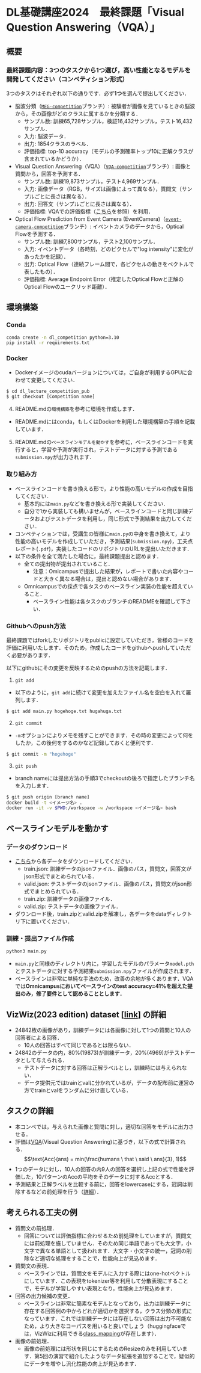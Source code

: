 # DL基礎講座2024　最終課題「Visual Question Answering（VQA）」

## 概要
### 最終課題内容：3つのタスクから1つ選び，高い性能となるモデルを開発してください（コンペティション形式）
3つのタスクはそれぞれ以下の通りです．必ず**1つ**を選んで提出してください．
- 脳波分類（[`MEG-competition`](https://github.com/ailorg/dl_lecture_competition_pub/tree/MEG-competition)ブランチ）: 被験者が画像を見ているときの脳波から，その画像がどのクラスに属するかを分類する．
  - サンプル数: 訓練65,728サンプル，検証16,432サンプル，テスト16,432サンプル．
  - 入力: 脳波データ．
  - 出力: 1854クラスのラベル．
  - 評価指標: top-10 accuracy（モデルの予測確率トップ10に正解クラスが含まれているかどうか）．
- Visual Question Answering（VQA）（[`VQA-competition`](https://github.com/ailorg/dl_lecture_competition_pub/tree/VQA-competition)ブランチ）: 画像と質問から，回答を予測する．
  - サンプル数: 訓練19,873サンプル，テスト4,969サンプル．
  - 入力: 画像データ（RGB，サイズは画像によって異なる），質問文（サンプルごとに長さは異なる）．
  - 出力: 回答文（サンプルごとに長さは異なる）．
  - 評価指標: VQAでの評価指標（[こちら](https://visualqa.org/evaluation.html)を参照）を利用．
- Optical Flow Prediction from Event Camera (EventCamera)（[`event-camera-competition`](https://github.com/ailorg/dl_lecture_competition_pub/tree/event-camera-competition)ブランチ）: イベントカメラのデータから，Optical Flowを予測する．
  - サンプル数: 訓練7,800サンプル，テスト2,100サンプル．
  - 入力: イベントデータ（各時刻，どのピクセルで"log intensity"に変化があったかを記録）．
  - 出力: Optical Flow（連続フレーム間で，各ピクセルの動きをベクトルで表したもの）．
  - 評価指標: Average Endpoint Error（推定したOptical Flowと正解のOptical Flowのユークリッド距離）．

## 環境構築
### Conda
```bash
conda create -n dl_competition python=3.10
pip install -r requirements.txt
```
### Docker
- Dockerイメージのcudaバージョンについては，ご自身が利用するGPUに合わせて変更してください．
```bash
$ cd dl_lecture_competition_pub
$ git checkout [Competition name]
```
4. README.mdの`環境構築`を参考に環境を作成します．
- README.mdにはconda，もしくはDockerを利用した環境構築の手順を記載しています．
5. README.mdの`ベースラインモデルを動かす`を参考に，ベースラインコードを実行すると，学習や予測が実行され，テストデータに対する予測である`submission.npy`が出力されます．

### 取り組み方
- ベースラインコードを書き換える形で，より性能の高いモデルの作成を目指してください．
  -  基本的には`main.py`などを書き換える形で実装してください．
  -  自分で1から実装しても構いませんが，ベースラインコードと同じ訓練データおよびテストデータを利用し，同じ形式で予測結果を出力してください．
- コンペティションでは，受講生の皆様に`main.py`の中身を書き換えて，より性能の高いモデルを作成していただき，予測結果(`submission.npy`)，工夫点レポート(`.pdf`)，実装したコードのリポジトリのURLを提出いただきます．
- 以下の条件を全て満たした場合に，最終課題提出と認めます．
   - 全ての提出物が提出されていること．
     - 注意：Omicampusで提出した結果が，レポートで書いた内容やコードと大きく異なる場合は，提出と認めない場合があります．
   - Omnicampusでの採点で各タスクのベースライン実装の性能を超えていること．
     - ベースライン性能は各タスクのブランチのREADMEを確認して下さい． 

### Githubへのpush方法
最終課題ではforkしたリポジトリをpublicに設定していただき，皆様のコードを評価に利用いたします．そのため，作成したコードをgithubへpushしていただく必要があります．

以下にgithubにその変更を反映するためのpushの方法を記載します．
1. `git add`
- 以下のように，`git add`に続けて変更を加えたファイル名を空白を入れて羅列します．
```bash
$ git add main.py hogehoge.txt hugahuga.txt
```
2. `git commit`
- `-m`オプションによりメモを残すことができます．その時の変更によって何をしたか，この後何をするのかなど記録しておくと便利です．
```bash
$ git commit -m "hogehoge"
``` 
3. `git push`
- branch nameには提出方法の手順3でcheckoutの後ろで指定したブランチ名を入力します．
```bash
$ git push origin [branch name]
docker build -t <イメージ名> .
docker run -it -v $PWD:/workspace -w /workspace <イメージ名> bash
```

## ベースラインモデルを動かす
### データのダウンロード
- [こちら](https://drive.google.com/drive/folders/1QTcWMATZ_iGsHnxq6-3aXa7D5VZAzs5T?usp=sharing)から各データをダウンロードしてください．
  - train.json: 訓練データのjsonファイル．画像のパス，質問文，回答文がjson形式でまとめられている．
  - valid.json: テストデータのjsonファイル．画像のパス，質問文がjson形式でまとめられている．
  - train.zip: 訓練データの画像ファイル．
  - valid.zip: テストデータの画像ファイル．
- ダウンロード後，train.zipとvalid.zipを解凍し，各データをdataディレクトリ下に置いてください．
### 訓練・提出ファイル作成
```bash
python3 main.py
```
- `main.py`と同様のディレクトリ内に，学習したモデルのパラメータ`model.pth`とテストデータに対する予測結果`submission.npy`ファイルが作成されます．
- ベースラインは非常に単純な手法のため，改善の余地が多くあります．VQAでは**Omnicampusにおいてベースラインのtest accuracy=41%を超えた提出のみ，修了要件として認めることとします．**

## VizWiz(2023 edition) dataset [[link](https://www.kaggle.com/datasets/nqa112/vizwiz-2023-edition)] の詳細
- 24842枚の画像があり，訓練データには各画像に対して1つの質問と10人の回答者による回答．
  - 10人の回答はすべて同じであるとは限らない．
- 24842のデータの内，80%(19873)が訓練データ，20%(4969)がテストデータとして与えられる．
  - テストデータに対する回答は正解ラベルとし，訓練時には与えられない．
  - データ提供元ではtrainとvalに分かれているが，データの配布前に運営の方でtrainとvalをランダムに分け直している．

## タスクの詳細
- 本コンペでは，与えられた画像と質問に対し，適切な回答をモデルに出力させる．
- 評価は[VQA](https://visualqa.org/index.html)(Visual Question Answering)に基づき，以下の式で計算される．
$$\text{Acc}(ans) = min(\frac{humans \ that \ said \ ans}{3}, 1)$$
- 1つのデータに対し，10人の回答の内9人の回答を選択し上記の式で性能を評価した，10パターンのAccの平均をそのデータに対するAccとする．
- 予測結果と正解ラベルを比較する前に，回答をlowercaseにする，冠詞は削除するなどの前処理を行う（[詳細](https://visualqa.org/evaluation.html)）．

## 考えられる工夫の例
- 質問文の前処理．
  - 回答については評価指標に合わせるため前処理をしていますが，質問文には前処理を施していません．そのため同じ単語であっても大文字，小文字で異なる単語として扱われます．大文字・小文字の統一，冠詞の削除など適切な処理をすることで，性能向上が見込めます．
- 質問文の表現．
  - ベースラインでは，質問文をモデルに入力する際にはone-hotベクトルにしています．この表現をtokenizer等を利用して分散表現にすることで，モデルが学習しやすい表現となり，性能向上が見込めます．
- 回答の出力候補の変更．
  - ベースラインは非常に簡素なモデルとなっており，出力は訓練データに存在する回答例の中からどれが適切かを選択する，クラス分類の形式になっています．これでは訓練データには存在しない回答は出力不可能なため，より大きなコーパスを用いると良いでしょう（huggingfaceでは，VizWizに利用できる[class_mapping](https://huggingface.co/spaces/CVPR/VizWiz-CLIP-VQA/raw/main/data/annotations/class_mapping.csv)が存在します）．
- 画像の前処理．
  - 画像の前処理には形状を同じにするためのResizeのみを利用しています．第5回の演習で紹介したようなデータ拡張を追加することで，疑似的にデータを増やし汎化性能の向上が見込めます．
